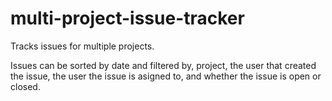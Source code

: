 # multi-project-issue-tracker

Tracks issues for multiple projects.

Issues can be sorted by date and filtered by, project, the user that created the issue, the user the issue is asigned to, and whether the issue is open or closed.


